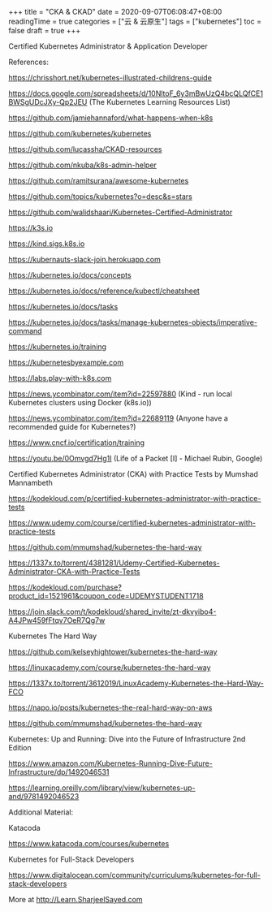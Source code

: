 +++
title = "CKA & CKAD"
date = 2020-09-07T06:08:47+08:00
readingTime = true
categories = ["云 & 云原生"]
tags = ["kubernetes"]
toc = false
draft = true
+++

Certified Kubernetes Administrator & Application Developer

<!--more-->

References:

https://chrisshort.net/kubernetes-illustrated-childrens-guide

https://docs.google.com/spreadsheets/d/10NltoF_6y3mBwUzQ4bcQLQfCE1BWSgUDcJXy-Qp2JEU (The Kubernetes Learning Resources List)

https://github.com/jamiehannaford/what-happens-when-k8s

https://github.com/kubernetes/kubernetes

https://github.com/lucassha/CKAD-resources

https://github.com/nkuba/k8s-admin-helper

https://github.com/ramitsurana/awesome-kubernetes

https://github.com/topics/kubernetes?o=desc&s=stars

https://github.com/walidshaari/Kubernetes-Certified-Administrator

https://k3s.io

https://kind.sigs.k8s.io

https://kubernauts-slack-join.herokuapp.com

https://kubernetes.io/docs/concepts

https://kubernetes.io/docs/reference/kubectl/cheatsheet

https://kubernetes.io/docs/tasks

https://kubernetes.io/docs/tasks/manage-kubernetes-objects/imperative-command

https://kubernetes.io/training

https://kubernetesbyexample.com

https://labs.play-with-k8s.com

https://news.ycombinator.com/item?id=22597880 (Kind - run local Kubernetes clusters using Docker (k8s.io))

https://news.ycombinator.com/item?id=22689119 (Anyone have a recommended guide for Kubernetes?)

https://www.cncf.io/certification/training

https://youtu.be/0Omvgd7Hg1I (Life of a Packet [I] - Michael Rubin, Google)

Certified Kubernetes Administrator (CKA) with Practice Tests by Mumshad Mannambeth

https://kodekloud.com/p/certified-kubernetes-administrator-with-practice-tests

https://www.udemy.com/course/certified-kubernetes-administrator-with-practice-tests

https://github.com/mmumshad/kubernetes-the-hard-way

https://1337x.to/torrent/4381281/Udemy-Certified-Kubernetes-Administrator-CKA-with-Practice-Tests

https://kodekloud.com/purchase?product_id=1521961&coupon_code=UDEMYSTUDENT1718

https://join.slack.com/t/kodekloud/shared_invite/zt-dkvyibo4-A4JPw459fFtqv7OeR7Qg7w

Kubernetes The Hard Way

https://github.com/kelseyhightower/kubernetes-the-hard-way

https://linuxacademy.com/course/kubernetes-the-hard-way

https://1337x.to/torrent/3612019/LinuxAcademy-Kubernetes-the-Hard-Way-FCO

https://napo.io/posts/kubernetes-the-real-hard-way-on-aws

https://github.com/mmumshad/kubernetes-the-hard-way

Kubernetes: Up and Running: Dive into the Future of Infrastructure 2nd Edition

https://www.amazon.com/Kubernetes-Running-Dive-Future-Infrastructure/dp/1492046531

https://learning.oreilly.com/library/view/kubernetes-up-and/9781492046523

Additional Material:

Katacoda

https://www.katacoda.com/courses/kubernetes

Kubernetes for Full-Stack Developers

https://www.digitalocean.com/community/curriculums/kubernetes-for-full-stack-developers

More at http://Learn.SharjeelSayed.com

